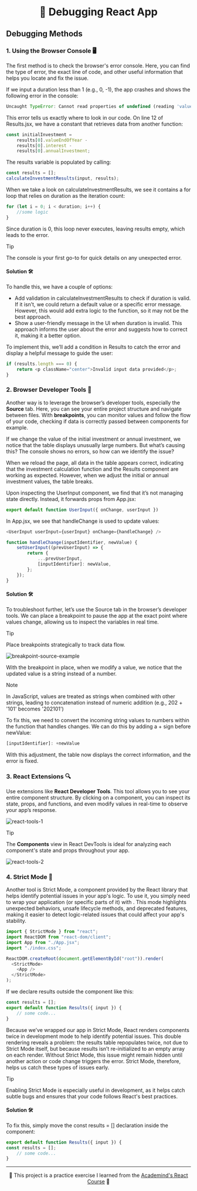 <h1 align="center">🐛 Debugging React App</h1> 

## Debugging Methods

### 1. Using the Browser Console 🖥️

The first method is to check the browser's error console. Here, you can find the type of error, the exact line of code, and other useful information that helps you locate and fix the issue.

If we input a duration less than 1 (e.g., 0, -1), the app crashes and shows the following error in the console:
```javascript
Uncaught TypeError: Cannot read properties of undefined (reading 'valueEndOfYear') at Results (Results.jsx:12:16)
```
This error tells us exactly where to look in our code. On line 12 of Results.jsx, we have a constant that retrieves data from another function:
```javascript
const initialInvestment = 
    results[0].valueEndOfYear - 
    results[0].interest - 
    results[0].annualInvestment;
```
The results variable is populated by calling:
```javascript
const results = [];
calculateInvestmentResults(input, results);
```
When we take a look on calculateInvestmentResults, we see it contains a for loop that relies on duration as the iteration count:
```javascript
for (let i = 0; i < duration; i++) {
    //some logic
}
```
Since duration is 0, this loop never executes, leaving results empty, which leads to the error.
> [!TIP]
> The console is your first go-to for quick details on any unexpected error.
#### Solution 🛠️
To handle this, we have a couple of options:

- Add validation in calculateInvestmentResults to check if duration is valid. If it isn’t, we could return a default value or a specific error message. However, this would add extra logic to the function, so it may not be the best approach.
- Show a user-friendly message in the UI when duration is invalid. This approach informs the user about the error and suggests how to correct it, making it a better option.

To implement this, we’ll add a condition in Results to catch the error and display a helpful message to guide the user:
```javascript
if (results.length === 0) {
    return <p className="center">Invalid input data provided</p>;
}
```

### 2. Browser Developer Tools 🧰

Another way is to leverage the browser’s developer tools, especially the **Source** tab. Here, you can see your entire project structure and navigate between files. 
With **breakpoints**, you can monitor values and follow the flow of your code, checking if data is correctly passed between components for example.

If we change the value of the initial investment or annual investment, we notice that the table displays unusually large numbers. 
But what’s causing this? The console shows no errors, so how can we identify the issue?

When we reload the page, all data in the table appears correct, indicating that the investment calculation function and the Results component are working as expected. 
However, when we adjust the initial or annual investment values, the table breaks.

Upon inspecting the UserInput component, we find that it’s not managing state directly. Instead, it forwards props from App.jsx:
```javascript
export default function UserInput({ onChange, userInput })
```
In App.jsx, we see that handleChange is used to update values:
```javascript
<UserInput userInput={userInput} onChange={handleChange} />

function handleChange(inputIdentifier, newValue) {
    setUserInput((prevUserInput) => {
        return {
            ...prevUserInput,
            [inputIdentifier]: newValue,
        };
    });
}
```
#### Solution 🛠️
To troubleshoot further, let’s use the Source tab in the browser’s developer tools. 
We can place a breakpoint to pause the app at the exact point where values change, allowing us to inspect the variables in real time.
> [!TIP]
>  Place breakpoints strategically to track data flow.

![breakpoint-source-example](https://github.com/user-attachments/assets/8f2671de-1865-4768-a550-d08a1a642c40)

With the breakpoint in place, when we modify a value, we notice that the updated value is a string instead of a number. 
> [!NOTE]
> In JavaScript, values are treated as strings when combined with other strings, leading to concatenation instead of numeric addition (e.g., 202 + '101' becomes '202101')

To fix this, we need to convert the incoming string values to numbers within the function that handles changes. We can do this by adding a + sign before newValue:
```javascript
[inputIdentifier]: +newValue
```
With this adjustment, the table now displays the correct information, and the error is fixed.

### 3. React Extensions 🔍

Use extensions like **React Developer Tools**. This tool allows you to see your entire component structure. 
By clicking on a component, you can inspect its state, props, and functions, and even modify values in real-time to observe your app’s response.

![react-tools-1](https://github.com/user-attachments/assets/9e34fcbc-0d5c-4191-8129-38aa1bff2858)

> [!TIP]
>  The **Components** view in React DevTools is ideal for analyzing each component's state and props throughout your app.

![react-tools-2](https://github.com/user-attachments/assets/b216be95-7312-4e2e-8478-8e9646eac479)

### 4. Strict Mode 🚨
Another tool is Strict Mode, a component provided by the React library that helps identify potential issues in your app's logic. 
To use it, you simply need to wrap your application (or specific parts of it) with <StrictMode>. 
This mode highlights unexpected behaviors, unsafe lifecycle methods, and deprecated features, making it easier to detect logic-related issues that could affect your app's stability.
```javascript
import { StrictMode } from "react";
import ReactDOM from "react-dom/client";
import App from "./App.jsx";
import "./index.css";

ReactDOM.createRoot(document.getElementById("root")).render(
  <StrictMode>
    <App />
  </StrictMode>
);
```
If we declare results outside the component like this:
```javascript
const results = [];
export default function Results({ input }) {
    // some code...
}
```
Because we’ve wrapped our app in Strict Mode, React renders components twice in development mode to help identify potential issues. 
This double rendering reveals a problem: the results table repopulates twice, not due to Strict Mode itself, but because results isn’t re-initialized to an empty array on each render.
Without Strict Mode, this issue might remain hidden until another action or code change triggers the error. Strict Mode, therefore, helps us catch these types of issues early.
> [!TIP]
> Enabling Strict Mode is especially useful in development, as it helps catch subtle bugs and ensures that your code follows React's best practices.
#### Solution 🛠️
To fix this, simply move the const results = [] declaration inside the component:
```javascript
export default function Results({ input }) {
const results = [];
    // some code...
}
```

---
<p align="center">🐸 This project is a practice exercise I learned from the <a href='https://www.udemy.com/course/react-the-complete-guide-incl-redux/?couponCode=ST7MT110524'>Academind's React Course</a> 🐸</p>

